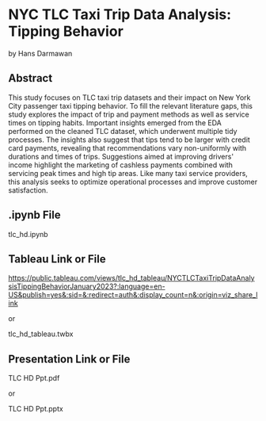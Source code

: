 # NYC TLC Taxi Trip Data Analysis: Tipping Behavior
by Hans Darmawan

## Abstract
This study focuses on TLC taxi trip datasets and their impact on New York City passenger taxi tipping behavior. To fill the relevant literature gaps, this study explores the impact of trip and payment methods as well as service times on tipping habits. Important insights emerged from the EDA performed on the cleaned TLC dataset, which underwent multiple tidy processes. The insights also suggest that tips tend to be larger with credit card payments, revealing that recommendations vary non-uniformly with durations and times of trips. Suggestions aimed at improving drivers' income highlight the marketing of cashless payments combined with servicing peak times and high tip areas. Like many taxi service providers, this analysis seeks to optimize operational processes and improve customer satisfaction.

## .ipynb File
tlc_hd.ipynb

## Tableau Link or File
https://public.tableau.com/views/tlc_hd_tableau/NYCTLCTaxiTripDataAnalysisTippingBehaviorJanuary2023?:language=en-US&publish=yes&:sid=&:redirect=auth&:display_count=n&:origin=viz_share_link

or

tlc_hd_tableau.twbx

## Presentation Link or File

TLC HD Ppt.pdf

or

TLC HD Ppt.pptx
